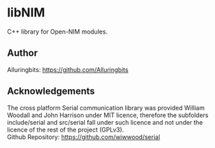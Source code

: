# libNIM
C++ library for Open-NIM modules.

## Author
Alluringbits: https://github.com/Alluringbits

## Acknowledgements
The cross platform Serial communication library was provided William Woodall and John Harrison under MIT licence, therefore the subfolders include/serial and src/serial fall under such licence and not under the licence of the rest of the project (GPLv3).\
Github Repository: https://github.com/wjwwood/serial 
